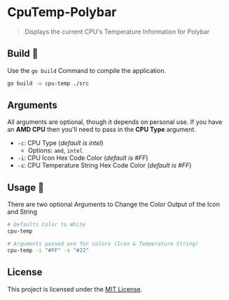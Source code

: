 # CpuTemp-Polybar
> Displays the current CPU's Temperature Information for Polybar

## Build 🔨
Use the `go build` Command to compile the application.
``` bash
go build -o cpu-temp ./src
```

## Arguments
All arguments are optional, though it depends on personal use. If you have an **AMD CPU** then you'll need to pass in the **CPU Type** argument.
- `-c`: CPU Type (*default is intel*)
  - Options: `amd`, `intel`
- `-i`: CPU Icon Hex Code Color (*default is #FF*)
- `-s`: CPU Temperature String Hex Code Color (*default is #FF*)


## Usage 🚀
There are two optional Arguments to Change the Color Output of the Icon and String
``` bash
# Defaults Color to White
cpu-temp

# Arguments passed are for colors (Icon & Temperature String)
cpu-temp -i "#FF" -s "#22"
```

## License
This project is licensed under the [MIT License](LICENSE).